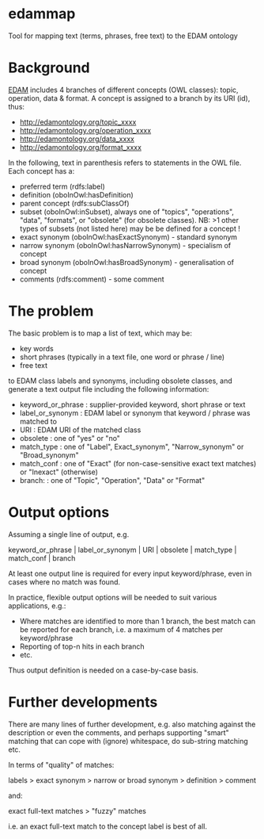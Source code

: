 # edammap
Tool for mapping text (terms, phrases, free text) to the EDAM ontology

# Background
[EDAM](http://bioportal.bioontology.org/ontologies/EDAM?p=classes) includes 4 branches of different concepts (OWL classes): topic, operation, data & format.  A concept is assigned to a branch by its URI (id), thus:

* http://edamontology.org/topic_xxxx
* http://edamontology.org/operation_xxxx 
* http://edamontology.org/data_xxxx 
* http://edamontology.org/format_xxxx 

In the following, text in parenthesis refers to statements in the OWL file.  Each concept has a:

* preferred term (rdfs:label)
* definition (oboInOwl:hasDefinition)
* parent concept (rdfs:subClassOf)
* subset (oboInOwl:inSubset), always one of "topics", "operations", "data", "formats", or "obsolete" (for obsolete classes).  NB: >1 other types of subsets (not listed here) may be be defined for a concept !
* exact synonym (oboInOwl:hasExactSynonym) - standard synonym
* narrow synonym (oboInOwl:hasNarrowSynonym) - specialism of concept
* broad synonym (oboInOwl:hasBroadSynonym) - generalisation of concept 
* comments (rdfs:comment) - some comment

# The problem
The basic problem is to map a list of text, which may be:

* key words 
* short phrases (typically in a text file, one word or phrase / line) 
* free text

to EDAM class labels and synonyms, including obsolete classes, and generate a text output file including the following information:

* keyword_or_phrase 	: supplier-provided keyword, short phrase or text
* label_or_synonym 	: EDAM label or synonym that keyword / phrase was matched to
* URI 			: EDAM URI of the matched class
* obsolete 		: one of "yes" or "no"
* match_type 		: one of "Label", Exact_synonym", "Narrow_synonym" or "Broad_synonym"
* match_conf 		: one of "Exact" (for non-case-sensitive exact text matches) or "Inexact" (otherwise)
* branch:  		: one of "Topic", "Operation", "Data" or "Format" 

# Output options
Assuming a single line of output, e.g. 

keyword_or_phrase | label_or_synonym | URI | obsolete | match_type | match_conf | branch 

At least one output line is required for every input keyword/phrase, even in cases where no match was found.  

In practice, flexible output options will be needed to suit various applications, e.g.:

* Where matches are identified to more than 1 branch, the best match can be reported for each branch, i.e. a maximum of 4 matches per keyword/phrase
* Reporting of top-n hits in each branch
* etc.

Thus output definition is needed on a case-by-case basis.

# Further developments
There are many lines of further development, e.g. also matching against the description or even the comments, and perhaps supporting "smart" matching that can cope with (ignore) whitespace, do sub-string matching etc.

In terms of "quality" of matches:

labels > exact synonym > narrow or broad synonym > definition > comment

and:

exact full-text matches > "fuzzy" matches

i.e. an exact full-text match to the concept label is best of all.
